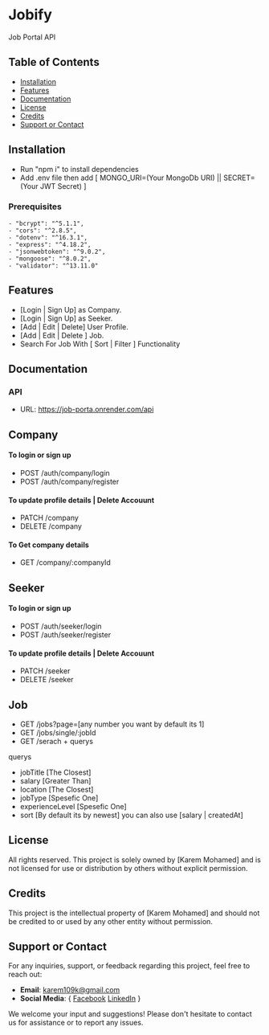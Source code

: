 ﻿# Jobify

Job Portal API

## Table of Contents
- [Installation](#installation)
- [Features](#features)
- [Documentation](#documentation)
- [License](#license)
- [Credits](#credits)
- [Support or Contact](#support-or-contact)

## Installation
- Run "npm i" to install dependencies
- Add .env file then add [ MONGO_URI=(Your MongoDb URI) || SECRET=(Your JWT Secret) ]

### Prerequisites
    - "bcrypt": "^5.1.1",
    - "cors": "^2.8.5",
    - "dotenv": "^16.3.1",
    - "express": "^4.18.2",
    - "jsonwebtoken": "^9.0.2",
    - "mongoose": "^8.0.2",
    - "validator": "^13.11.0"

## Features
- [Login | Sign Up] as Company.
- [Login | Sign Up] as Seeker.
- [Add | Edit | Delete] User Profile.
- [Add | Edit | Delete ] Job.
- Search For Job With [ Sort | Filter ] Functionality

## Documentation

### API
- URL: https://job-porta.onrender.com/api

## Company

#### To login or sign up

- POST /auth/company/login
- POST /auth/company/register

#### To update profile details | Delete Accouunt

- PATCH /company
- DELETE /company

#### To Get company details

- GET /company/:companyId


## Seeker

#### To login or sign up

- POST /auth/seeker/login
- POST /auth/seeker/register

#### To update profile details | Delete Accouunt

- PATCH /seeker
- DELETE /seeker


## Job

- GET /jobs?page=[any number you want by default its 1]
- GET /jobs/single/:jobId
- GET /serach + querys

querys 
- jobTitle [The Closest]
- salary [Greater Than]
- location [The Closest]
- jobType [Spesefic One]
- experienceLevel [Spesefic One]
- sort [By default its by newest] you can also use [salary | createdAt]



## License

All rights reserved. This project is solely owned by [Karem Mohamed] and is not licensed for use or distribution by others without explicit permission.

## Credits

This project is the intellectual property of [Karem Mohamed] and should not be credited to or used by any other entity without permission.

## Support or Contact

For any inquiries, support, or feedback regarding this project, feel free to reach out:

- **Email**: karem109k@gmail.com
- **Social Media**: {
    [Facebook](https://www.facebook.com/profile.php?id=100008974722319)
    [LinkedIn](https://www.linkedin.com/in/karem-mohamed-a789a6239/)
}

We welcome your input and suggestions! Please don't hesitate to contact us for assistance or to report any issues.
